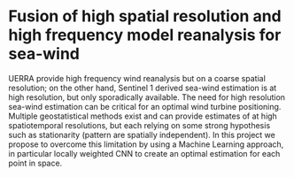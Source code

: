 # Fusion of high spatial resolution and high frequency model reanalysis for sea-wind


UERRA provide high frequency wind reanalysis but on a coarse spatial resolution; on the other hand, Sentinel 1 derived sea-wind estimation is at high resolution, but only sporadically available. The need for high resolution sea-wind estimation can be critical for an optimal wind turbine positioning. Multiple geostatistical methods exist and can provide estimates of at high spatiotemporal resolutions, but each relying on some strong hypothesis such as stationarity (pattern are spatially independent). In this project we propose to overcome this limitation by using a Machine Learning approach, in particular locally weighted CNN to create an optimal estimation for each point in space.
